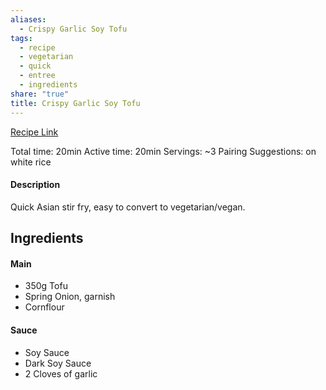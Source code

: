 ```yaml
---
aliases:
  - Crispy Garlic Soy Tofu
tags:
  - recipe
  - vegetarian
  - quick
  - entree
  - ingredients
share: "true"
title: Crispy Garlic Soy Tofu
---
```

[Recipe Link](https://christieathome.com/blog/crispy-soy-garlic-tofu/#recipe)

Total time: 20min
Active time: 20min
Servings: ~3
Pairing Suggestions: on white rice
#### Description
Quick Asian stir fry, easy to convert to vegetarian/vegan. 
## Ingredients

#### Main
- 350g Tofu
- Spring Onion, garnish
- Cornflour
#### Sauce
- Soy Sauce
- Dark Soy Sauce
- 2 Cloves of garlic

